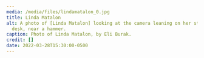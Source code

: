 ```yaml
---
media: /media/files/lindamatalon_0.jpg
title: Linda Matalon
alt: A photo of [Linda Matalon] looking at the camera leaning on her studio
  desk, near a hammer.
caption: Photo of Linda Matalon, by Eli Burak.
credit: []
date: 2022-03-28T15:30:00-0500
---
```

